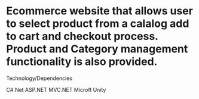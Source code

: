 # Ecommerce website that allows user to select product from a calalog add to cart and checkout process. Product and Category management functionality is also provided.

Technology/Dependencies 

C#.Net 
ASP.NET 
MVC.NET
Microft Unity 

